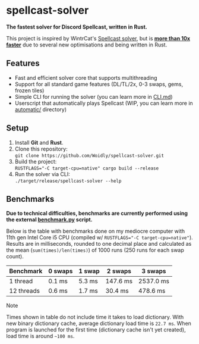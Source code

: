 # spellcast-solver

**The fastest solver for Discord Spellcast, written in Rust.**

This project is inspired by WintrCat's [Spellcast solver](https://github.com/WintrCat/spellcastsolver), but is [**more than 10x faster**](#benchmarks) due to several new optimisations and being written in Rust.

## Features

- Fast and efficient solver core that supports multithreading
- Support for all standard game features (DL/TL/2x, 0-3 swaps, gems, frozen tiles)
- Simple CLI for running the solver (you can learn more in [CLI.md](CLI.md))
- Userscript that automatically plays Spellcast (WIP, you can learn more in [automatic/](automatic/) directory)

## Setup

1. Install **Git** and **Rust**.
2. Clone this repository:  
   `git clone https://github.com/Woidly/spellcast-solver.git`
3. Build the project:  
   `RUSTFLAGS="-C target-cpu=native" cargo build --release`
4. Run the solver via CLI:  
   `./target/release/spellcast-solver --help`

## Benchmarks

**Due to technical difficulties, benchmarks are currently performed using the external [benchmark.py](benchmark.py) script.**

Below is the table with benchmarks done on my mediocre computer with 11th gen Intel Core i5 CPU (compiled w/ `RUSTFLAGS="-C target-cpu=native"`).
Results are in milliseconds, rounded to one decimal place and calculated as the mean (`sum(times)/len(times)`) of 1000 runs (250 runs for each swap count).

| Benchmark  | 0 swaps | 1 swap | 2 swaps  | 3 swaps   |
| ---------- | ------- | ------ | -------- | --------- |
| 1 thread   | 0.1 ms  | 5.3 ms | 147.6 ms | 2537.0 ms |
| 12 threads | 0.6 ms  | 1.7 ms | 30.4 ms  | 478.6 ms  |

> [!NOTE]
> Times shown in table do not include time it takes to load dictionary.
> With new binary dictionary cache, average dictionary load time is `22.7 ms`.
> When program is launched for the first time (dictionary cache isn't yet created), load time is around `~100 ms`.
